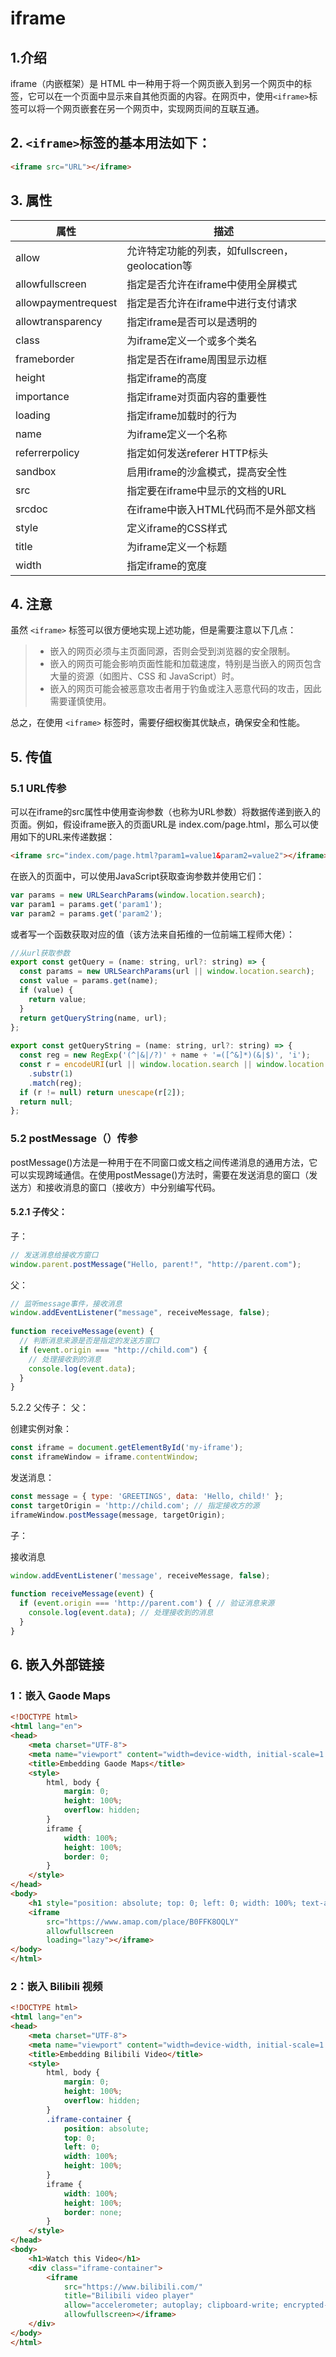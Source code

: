 # iframe

## 1.介绍
iframe（内嵌框架）是 HTML 中一种用于将一个网页嵌入到另一个网页中的标签，它可以在一个页面中显示来自其他页面的内容。在网页中，使用`<iframe>`标签可以将一个网页嵌套在另一个网页中，实现网页间的互联互通。

## 2. `<iframe>`标签的基本用法如下：
```html
<iframe src="URL"></iframe>
```

## 3. 属性 
| 属性                  | 描述                                 |
|---------------------|------------------------------------|
| allow               | 允许特定功能的列表，如fullscreen，geolocation等 |
| allowfullscreen     | 指定是否允许在iframe中使用全屏模式               |
| allowpaymentrequest | 指定是否允许在iframe中进行支付请求               |
| allowtransparency   | 指定iframe是否可以是透明的                   |
| class               | 为iframe定义一个或多个类名                   |
| frameborder         | 指定是否在iframe周围显示边框                  |
| height              | 指定iframe的高度                        |
| importance          | 指定iframe对页面内容的重要性                  |
| loading             | 指定iframe加载时的行为                     |
| name                | 为iframe定义一个名称                      |
| referrerpolicy      | 指定如何发送referer HTTP标头               |
| sandbox             | 启用iframe的沙盒模式，提高安全性                |
| src                 | 指定要在iframe中显示的文档的URL               |
| srcdoc              | 在iframe中嵌入HTML代码而不是外部文档            |
| style               | 定义iframe的CSS样式                     |
| title               | 为iframe定义一个标题                      |
| width               | 指定iframe的宽度                        |

## 4. 注意
虽然 `<iframe>` 标签可以很方便地实现上述功能，但是需要注意以下几点：

>- 嵌入的网页必须与主页面同源，否则会受到浏览器的安全限制。
>- 嵌入的网页可能会影响页面性能和加载速度，特别是当嵌入的网页包含大量的资源（如图片、CSS 和 JavaScript）时。
>- 嵌入的网页可能会被恶意攻击者用于钓鱼或注入恶意代码的攻击，因此需要谨慎使用。

总之，在使用 `<iframe>` 标签时，需要仔细权衡其优缺点，确保安全和性能。



## 5. 传值

### 5.1 URL传参
 可以在iframe的src属性中使用查询参数（也称为URL参数）将数据传递到嵌入的页面。例如，假设iframe嵌入的页面URL是 index.com/page.html，那么可以使用如下的URL来传递数据：

```html
<iframe src="index.com/page.html?param1=value1&param2=value2"></iframe>
```

在嵌入的页面中，可以使用JavaScript获取查询参数并使用它们：

```js
var params = new URLSearchParams(window.location.search);
var param1 = params.get('param1');
var param2 = params.get('param2');
```

或者写一个函数获取对应的值（该方法来自拓维的一位前端工程师大佬）：

```js
//从url获取参数
export const getQuery = (name: string, url?: string) => {
  const params = new URLSearchParams(url || window.location.search);
  const value = params.get(name);
  if (value) {
    return value;
  }
  return getQueryString(name, url);
};
  
export const getQueryString = (name: string, url?: string) => {
  const reg = new RegExp('(^|&|/?)' + name + '=([^&]*)(&|$)', 'i');
  const r = encodeURI(url || window.location.search || window.location.href || window.location.hash)
    .substr(1)
    .match(reg);
  if (r != null) return unescape(r[2]);
  return null;
};
```


### 5.2 postMessage（）传参
postMessage()方法是一种用于在不同窗口或文档之间传递消息的通用方法，它可以实现跨域通信。在使用postMessage()方法时，需要在发送消息的窗口（发送方）和接收消息的窗口（接收方）中分别编写代码。


#### 5.2.1 子传父：
子：

```js
// 发送消息给接收方窗口
window.parent.postMessage("Hello, parent!", "http://parent.com");
```
父：
```js
// 监听message事件，接收消息
window.addEventListener("message", receiveMessage, false);
  
function receiveMessage(event) {
  // 判断消息来源是否是指定的发送方窗口
  if (event.origin === "http://child.com") {
    // 处理接收到的消息
    console.log(event.data);
  }
}
```

5.2.2 父传子：
父：

创建实例对象：

```js
const iframe = document.getElementById('my-iframe');
const iframeWindow = iframe.contentWindow;
```

发送消息：

```js
const message = { type: 'GREETINGS', data: 'Hello, child!' };
const targetOrigin = 'http://child.com'; // 指定接收方的源
iframeWindow.postMessage(message, targetOrigin);
```

子：

接收消息

```js
window.addEventListener('message', receiveMessage, false);
  
function receiveMessage(event) {
  if (event.origin === 'http://parent.com') { // 验证消息来源
    console.log(event.data); // 处理接收到的消息
  }
}
```


## 6. 嵌入外部链接

###  1：嵌入 Gaode Maps

```html
<!DOCTYPE html>
<html lang="en">
<head>
    <meta charset="UTF-8">
    <meta name="viewport" content="width=device-width, initial-scale=1.0">
    <title>Embedding Gaode Maps</title>
    <style>
        html, body {
            margin: 0;
            height: 100%;
            overflow: hidden;
        }
        iframe {
            width: 100%;
            height: 100%;
            border: 0;
        }
    </style>
</head>
<body>
    <h1 style="position: absolute; top: 0; left: 0; width: 100%; text-align: center; background-color: rgba(255, 255, 255, 0.8);">My Favorite Place</h1>
    <iframe
        src="https://www.amap.com/place/B0FFK8OQLY"
        allowfullscreen
        loading="lazy"></iframe>
</body>
</html>
```

###  2：嵌入 Bilibili 视频

```html
<!DOCTYPE html>
<html lang="en">
<head>
    <meta charset="UTF-8">
    <meta name="viewport" content="width=device-width, initial-scale=1.0">
    <title>Embedding Bilibili Video</title>
    <style>
        html, body {
            margin: 0;
            height: 100%;
            overflow: hidden;
        }
        .iframe-container {
            position: absolute;
            top: 0;
            left: 0;
            width: 100%;
            height: 100%;
        }
        iframe {
            width: 100%;
            height: 100%;
            border: none;
        }
    </style>
</head>
<body>
    <h1>Watch this Video</h1>
    <div class="iframe-container">
        <iframe
            src="https://www.bilibili.com/"
            title="Bilibili video player"
            allow="accelerometer; autoplay; clipboard-write; encrypted-media; gyroscope; picture-in-picture"
            allowfullscreen></iframe>
    </div>
</body>
</html>
```
